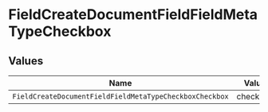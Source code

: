 # FieldCreateDocumentFieldFieldMetaTypeCheckbox


## Values

| Name                                                    | Value                                                   |
| ------------------------------------------------------- | ------------------------------------------------------- |
| `FieldCreateDocumentFieldFieldMetaTypeCheckboxCheckbox` | checkbox                                                |